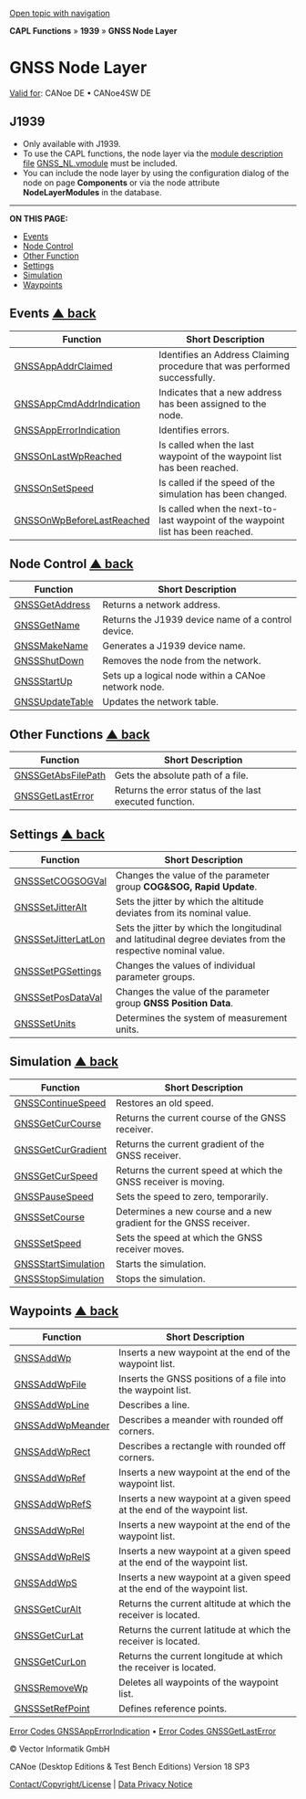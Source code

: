 [Open topic with navigation](../../../../../CANoeDEFamily.htm#Topics/CAPLFunctions/J1939/GNSSNodeLayer/CAPLfunctionsGNSSNLOverview.md)

**CAPL Functions** » **1939** » **GNSS Node Layer**

# GNSS Node Layer

[Valid for](../../../Shared/FeatureAvailability.md): CANoe DE • CANoe4SW DE

## J1939

- Only available with J1939.
- To use the CAPL functions, the node layer via the [module description file](../../../Shared/Interfaces/VModule/VModule.md) [GNSS_NL.vmodule](../../../CANoeCANalyzer/J1939/gnssNL/gnssNLOverview.md) must be included.
- You can include the node layer by using the configuration dialog of the node on page **Components** or via the node attribute **NodeLayerModules** in the database.

---

**ON THIS PAGE:**

- [Events](#Events)
- [Node Control](#Node)
- [Other Function](#Other)
- [Settings](#Settings)
- [Simulation](#Simulati)
- [Waypoints](#Waypoints)

## Events [▲ back](#Shortcuts)

| Function | Short Description |
|----------|-------------------|
| [GNSSAppAddrClaimed](Functions/CAPLfunctionGNSSappaddrclaimed.md) | Identifies an Address Claiming procedure that was performed successfully. |
| [GNSSAppCmdAddrIndication](Functions/CAPLfunctionGNSSappcmdaddrindication.md) | Indicates that a new address has been assigned to the node. |
| [GNSSAppErrorIndication](Functions/CAPLfunctionGNSSapperrorindication.md) | Identifies errors. |
| [GNSSOnLastWpReached](Functions/CAPLfunctionGNSSonlastwpreached.md) | Is called when the last waypoint of the waypoint list has been reached. |
| [GNSSOnSetSpeed](Functions/CAPLfunctionGNSSonsetspeed.md) | Is called if the speed of the simulation has been changed. |
| [GNSSOnWpBeforeLastReached](Functions/CAPLfunctionGNSSonwpbeforelastreached.md) | Is called when the next-to-last waypoint of the waypoint list has been reached. |

## Node Control [▲ back](#Shortcuts)

| Function | Short Description |
|----------|-------------------|
| [GNSSGetAddress](Functions/CAPLfunctionGNSSgetaddress.md) | Returns a network address. |
| [GNSSGetName](Functions/CAPLfunctionGNSSgetname.md) | Returns the J1939 device name of a control device. |
| [GNSSMakeName](Functions/CAPLfunctionGNSSmakename.md) | Generates a J1939 device name. |
| [GNSSShutDown](Functions/CAPLfunctionGNSSshutdown.md) | Removes the node from the network. |
| [GNSSStartUp](Functions/CAPLfunctionGNSSstartup.md) | Sets up a logical node within a CANoe network node. |
| [GNSSUpdateTable](Functions/CAPLfunctionGNSSupdatetable.md) | Updates the network table. |

## Other Functions [▲ back](#Shortcuts)

| Function | Short Description |
|----------|-------------------|
| [GNSSGetAbsFilePath](Functions/CAPLfunctionGNSSGetAbsFilePath.md) | Gets the absolute path of a file. |
| [GNSSGetLastError](Functions/CAPLfunctionGNSSgetlasterror.md) | Returns the error status of the last executed function. |

## Settings [▲ back](#Shortcuts)

| Function | Short Description |
|----------|-------------------|
| [GNSSSetCOGSOGVal](Functions/CAPLfunctionGNSSSetCOGSOGVal.md) | Changes the value of the parameter group **COG&SOG, Rapid Update**. |
| [GNSSSetJitterAlt](Functions/CAPLfunctionGNSSsetjitteralt.md) | Sets the jitter by which the altitude deviates from its nominal value. |
| [GNSSSetJitterLatLon](Functions/CAPLfunctionGNSSsetjitterlatlon.md) | Sets the jitter by which the longitudinal and latitudinal degree deviates from the respective nominal value. |
| [GNSSSetPGSettings](Functions/CAPLfunctionGNSSsetpgsettings.md) | Changes the values of individual parameter groups. |
| [GNSSSetPosDataVal](Functions/CAPLfunctionGNSSsetposdataval.md) | Changes the value of the parameter group **GNSS Position Data**. |
| [GNSSSetUnits](Functions/CAPLfunctionGNSSsetunits.md) | Determines the system of measurement units. |

## Simulation [▲ back](#Shortcuts)

| Function | Short Description |
|----------|-------------------|
| [GNSSContinueSpeed](Functions/CAPLfunctionGNSScontinuespeed.md) | Restores an old speed. |
| [GNSSGetCurCourse](Functions/CAPLfunctionGNSSgetcurcourse.md) | Returns the current course of the GNSS receiver. |
| [GNSSGetCurGradient](Functions/CAPLfunctionGNSSgetcurgradient.md) | Returns the current gradient of the GNSS receiver. |
| [GNSSGetCurSpeed](Functions/CAPLfunctionGNSSgetcurspeed.md) | Returns the current speed at which the GNSS receiver is moving. |
| [GNSSPauseSpeed](Functions/CAPLfunctionGNSSpausespeed.md) | Sets the speed to zero, temporarily. |
| [GNSSSetCourse](Functions/CAPLfunctionGNSSsetcourse.md) | Determines a new course and a new gradient for the GNSS receiver. |
| [GNSSSetSpeed](Functions/CAPLfunctionGNSSsetspeed.md) | Sets the speed at which the GNSS receiver moves. |
| [GNSSStartSimulation](Functions/CAPLfunctionGNSSstartsimulation.md) | Starts the simulation. |
| [GNSSStopSimulation](Functions/CAPLfunctionGNSSstopsimulation.md) | Stops the simulation. |

## Waypoints [▲ back](#Shortcuts)

| Function | Short Description |
|----------|-------------------|
| [GNSSAddWp](Functions/CAPLfunctionGNSSaddwp.md) | Inserts a new waypoint at the end of the waypoint list. |
| [GNSSAddWpFile](Functions/CAPLfunctionGNSSaddwpfile.md) | Inserts the GNSS positions of a file into the waypoint list. |
| [GNSSAddWpLine](Functions/CAPLfunctionGNSSaddwpline.md) | Describes a line. |
| [GNSSAddWpMeander](Functions/CAPLfunctionGNSSaddwpmeander.md) | Describes a meander with rounded off corners. |
| [GNSSAddWpRect](Functions/CAPLfunctionGNSSaddwprect.md) | Describes a rectangle with rounded off corners. |
| [GNSSAddWpRef](Functions/CAPLfunctionGNSSaddwpref.md) | Inserts a new waypoint at the end of the waypoint list. |
| [GNSSAddWpRefS](Functions/CAPLfunctionGNSSaddwprefs.md) | Inserts a new waypoint at a given speed at the end of the waypoint list. |
| [GNSSAddWpRel](Functions/CAPLfunctionGNSSaddwprel.md) | Inserts a new waypoint at the end of the waypoint list. |
| [GNSSAddWpRelS](Functions/CAPLfunctionGNSSaddwprels.md) | Inserts a new waypoint at a given speed at the end of the waypoint list. |
| [GNSSAddWpS](Functions/CAPLfunctionGNSSaddwps.md) | Inserts a new waypoint at a given speed at the end of the waypoint list. |
| [GNSSGetCurAlt](Functions/CAPLfunctionGNSSgetcuralt.md) | Returns the current altitude at which the receiver is located. |
| [GNSSGetCurLat](Functions/CAPLfunctionGNSSgetcurlat.md) | Returns the current latitude at which the receiver is located. |
| [GNSSGetCurLon](Functions/CAPLfunctionGNSSgetcurlon.md) | Returns the current longitude at which the receiver is located. |
| [GNSSRemoveWp](Functions/CAPLfunctionGNSSremovewp.md) | Deletes all waypoints of the waypoint list. |
| [GNSSSetRefPoint](Functions/CAPLfunctionGNSSsetrefpoint.md) | Defines reference points. |

[Error Codes GNSSAppErrorIndication](CAPLfunctionsGNSSNLErrorCodesAppErrorIndication.md) • [Error Codes GNSSGetLastError](CAPLfunctionsGNSSNLErrorCodesGetLastError.md)

© Vector Informatik GmbH

CANoe (Desktop Editions & Test Bench Editions) Version 18 SP3

[Contact/Copyright/License](../../../Shared/ContactCopyrightLicense.md) | [Data Privacy Notice](https://www.vector.com/int/en/company/get-info/privacy-policy/)